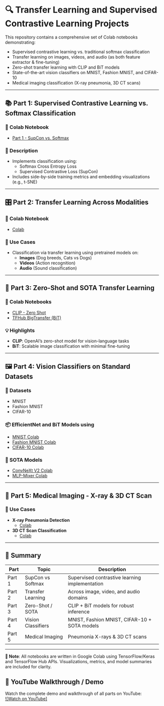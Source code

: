 # 🔍 Transfer Learning and Supervised Contrastive Learning Projects

This repository contains a comprehensive set of Colab notebooks demonstrating:
- Supervised contrastive learning vs. traditional softmax classification
- Transfer learning on images, videos, and audio (as both feature extractor & fine-tuning)
- Zero-shot transfer learning with CLIP and BiT models
- State-of-the-art vision classifiers on MNIST, Fashion MNIST, and CIFAR-10
- Medical imaging classification (X-ray pneumonia, 3D CT scans)

---

## 📚 Part 1: Supervised Contrastive Learning vs. Softmax Classification

### 🔗 Colab Notebook
- [Part 1 - SupCon vs. Softmax](https://colab.research.google.com/drive/1LCbBT_IEyWXrlhcB0HclsCHYfO2mzKYB)

### 📌 Description
- Implements classification using:
  - Softmax Cross Entropy Loss
  - Supervised Contrastive Loss (SupCon)
- Includes side-by-side training metrics and embedding visualizations (e.g., t-SNE)

---

## 🎛️ Part 2: Transfer Learning Across Modalities

### 🔗 Colab Notebook
- [Colab](https://colab.research.google.com/drive/1Id1q8epAt9t1y3CJdWm-TcZG3HTDhHRZ)


### 🧠 Use Cases
- Classification via transfer learning using pretrained models on:
  - **Images** (Dog breeds, Cats vs Dogs)
  - **Videos** (Action recognition)
  - **Audio** (Sound classification)

---

## 🧠 Part 3: Zero-Shot and SOTA Transfer Learning

### 🔗 Colab Notebooks
- [CLIP - Zero Shot](https://colab.research.google.com/drive/1WsVjF70vKoA5bTfzy9YYU5Mw3v6IuhzY?usp=sharing)
- [TFHub BigTransfer (BiT)](https://colab.research.google.com/drive/1YJtlPCVDWSRJxtHAciPKZcfyQoDklRCa?usp=sharing)

### 💡 Highlights
- **CLIP**: OpenAI’s zero-shot model for vision-language tasks
- **BiT**: Scalable image classification with minimal fine-tuning


---

## 🖼️ Part 4: Vision Classifiers on Standard Datasets

### 📁 Datasets
- MNIST
- Fashion MNIST
- CIFAR-10

### 📦 EfficientNet and BiT Models using
- [MNIST Colab](https://colab.research.google.com/drive/1-mb5gsS8Tde5MG0S1fjfYsOKHjYGZCD6)
- [Fashion MNIST Colab](https://colab.research.google.com/drive/1Q3sZFv6-uRUCxVnBNov36-M64gfUmIQK)
- [CIFAR-10 Colab](https://colab.research.google.com/drive/1_K6l_7pRy7UNoYwFdXDWaeYnqB3Pp3i2)

### 🚀 SOTA Models
- [ConvNeXt V2 Colab](https://colab.research.google.com/drive/1DUxaC8MgQ1XH1RCI6fRLMoVywXpa8ZxY)
- [MLP-Mixer Colab](https://colab.research.google.com/drive/1RXfvVg6csyRDRbrFZ4-umZb-DS3RUzY5?usp=sharing)

---

## 🏥 Part 5: Medical Imaging - X-ray & 3D CT Scan

### 🧬 Use Cases
- **X-ray Pneumonia Detection**
  - [Colab](https://colab.research.google.com/drive/1y1KbyB6P6oKZVTvstCSiP8baijaafEkx)
- **3D CT Scan Classification**
  - [Colab](https://colab.research.google.com/drive/16NzVu4kqjJ0CGUtLBeD54ew9Uje9GgW2)


---

## 🧭 Summary

| Part | Topic | Description |
|------|-------|-------------|
| Part 1 | SupCon vs Softmax | Supervised contrastive learning implementation |
| Part 2 | Transfer Learning | Across image, video, and audio domains |
| Part 3 | Zero-Shot / SOTA | CLIP + BiT models for robust inference |
| Part 4 | Vision Classifiers | MNIST, Fashion MNIST, CIFAR-10 + SOTA models |
| Part 5 | Medical Imaging | Pneumonia X-rays & 3D CT scans |

---

**📌 Note**: All notebooks are written in Google Colab using TensorFlow/Keras and TensorFlow Hub APIs. Visualizations, metrics, and model summaries are included for clarity.

## 🎥 YouTube Walkthrough / Demo

Watch the complete demo and walkthrough of all parts on YouTube:  
[![Watch on YouTube]](https://youtu.be/zjFlDDo29uw)



